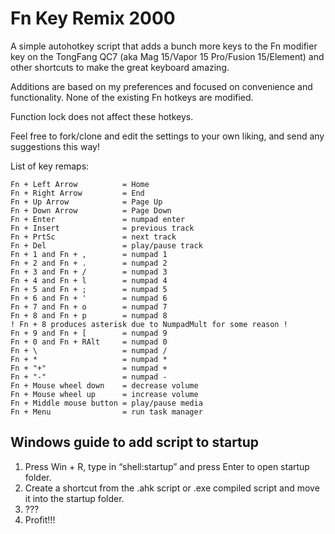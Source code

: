 # Fn Key Remix 2000

A simple autohotkey script that adds a bunch more keys to the Fn modifier key on the TongFang QC7 (aka Mag 15/Vapor 15 Pro/Fusion 15/Element) and other shortcuts to make the great keyboard amazing.

Additions are based on my preferences and focused on convenience and functionality. None of the existing Fn hotkeys are modified.

Function lock does not affect these hotkeys.

Feel free to fork/clone and edit the settings to your own liking, and send any suggestions this way!

List of key remaps:

```
Fn + Left Arrow          = Home
Fn + Right Arrow         = End
Fn + Up Arrow            = Page Up
Fn + Down Arrow          = Page Down
Fn + Enter               = numpad enter
Fn + Insert              = previous track
Fn + PrtSc               = next track
Fn + Del                 = play/pause track
Fn + 1 and Fn + ,        = numpad 1
Fn + 2 and Fn + .        = numpad 2
Fn + 3 and Fn + /        = numpad 3
Fn + 4 and Fn + l        = numpad 4
Fn + 5 and Fn + ;        = numpad 5
Fn + 6 and Fn + '        = numpad 6
Fn + 7 and Fn + o        = numpad 7
Fn + 8 and Fn + p        = numpad 8
! Fn + 8 produces asterisk due to NumpadMult for some reason !
Fn + 9 and Fn + [        = numpad 9
Fn + 0 and Fn + RAlt     = numpad 0
Fn + \                   = numpad /
Fn + *                   = numpad *
Fn + "+"                 = numpad +
Fn + "-"                 = numpad -
Fn + Mouse wheel down    = decrease volume
Fn + Mouse wheel up      = increase volume
Fn + Middle mouse button = play/pause media
Fn + Menu                = run task manager
```

## Windows guide to add script to startup

1. Press Win + R, type in “shell:startup” and press Enter to open startup folder.
2. Create a shortcut from the .ahk script or .exe compiled script and move it into the startup folder.
3. ???
4. Profit!!!
